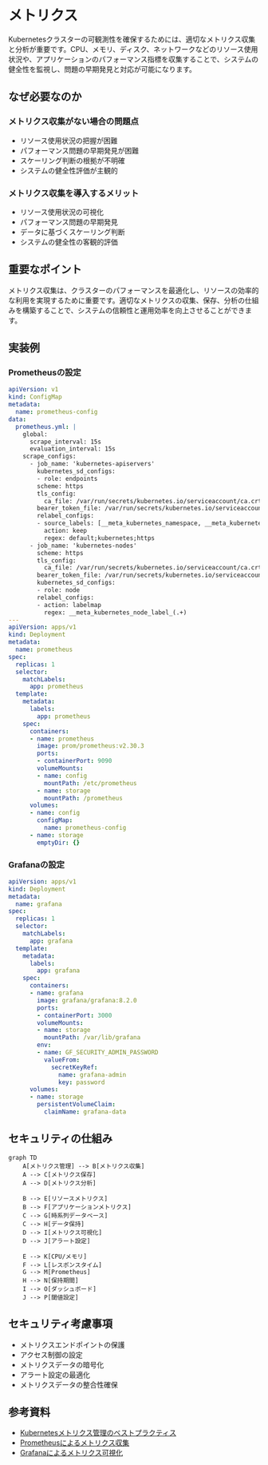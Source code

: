 # メトリクス

Kubernetesクラスターの可観測性を確保するためには、適切なメトリクス収集と分析が重要です。CPU、メモリ、ディスク、ネットワークなどのリソース使用状況や、アプリケーションのパフォーマンス指標を収集することで、システムの健全性を監視し、問題の早期発見と対応が可能になります。

## なぜ必要なのか

### メトリクス収集がない場合の問題点
- リソース使用状況の把握が困難
- パフォーマンス問題の早期発見が困難
- スケーリング判断の根拠が不明確
- システムの健全性評価が主観的

### メトリクス収集を導入するメリット
- リソース使用状況の可視化
- パフォーマンス問題の早期発見
- データに基づくスケーリング判断
- システムの健全性の客観的評価

## 重要なポイント

メトリクス収集は、クラスターのパフォーマンスを最適化し、リソースの効率的な利用を実現するために重要です。適切なメトリクスの収集、保存、分析の仕組みを構築することで、システムの信頼性と運用効率を向上させることができます。

## 実装例

### Prometheusの設定

```yaml
apiVersion: v1
kind: ConfigMap
metadata:
  name: prometheus-config
data:
  prometheus.yml: |
    global:
      scrape_interval: 15s
      evaluation_interval: 15s
    scrape_configs:
      - job_name: 'kubernetes-apiservers'
        kubernetes_sd_configs:
        - role: endpoints
        scheme: https
        tls_config:
          ca_file: /var/run/secrets/kubernetes.io/serviceaccount/ca.crt
        bearer_token_file: /var/run/secrets/kubernetes.io/serviceaccount/token
        relabel_configs:
        - source_labels: [__meta_kubernetes_namespace, __meta_kubernetes_service_name, __meta_kubernetes_endpoint_port_name]
          action: keep
          regex: default;kubernetes;https
      - job_name: 'kubernetes-nodes'
        scheme: https
        tls_config:
          ca_file: /var/run/secrets/kubernetes.io/serviceaccount/ca.crt
        bearer_token_file: /var/run/secrets/kubernetes.io/serviceaccount/token
        kubernetes_sd_configs:
        - role: node
        relabel_configs:
        - action: labelmap
          regex: __meta_kubernetes_node_label_(.+)
---
apiVersion: apps/v1
kind: Deployment
metadata:
  name: prometheus
spec:
  replicas: 1
  selector:
    matchLabels:
      app: prometheus
  template:
    metadata:
      labels:
        app: prometheus
    spec:
      containers:
      - name: prometheus
        image: prom/prometheus:v2.30.3
        ports:
        - containerPort: 9090
        volumeMounts:
        - name: config
          mountPath: /etc/prometheus
        - name: storage
          mountPath: /prometheus
      volumes:
      - name: config
        configMap:
          name: prometheus-config
      - name: storage
        emptyDir: {}
```

### Grafanaの設定

```yaml
apiVersion: apps/v1
kind: Deployment
metadata:
  name: grafana
spec:
  replicas: 1
  selector:
    matchLabels:
      app: grafana
  template:
    metadata:
      labels:
        app: grafana
    spec:
      containers:
      - name: grafana
        image: grafana/grafana:8.2.0
        ports:
        - containerPort: 3000
        volumeMounts:
        - name: storage
          mountPath: /var/lib/grafana
        env:
        - name: GF_SECURITY_ADMIN_PASSWORD
          valueFrom:
            secretKeyRef:
              name: grafana-admin
              key: password
      volumes:
      - name: storage
        persistentVolumeClaim:
          claimName: grafana-data
```

## セキュリティの仕組み

```mermaid
graph TD
    A[メトリクス管理] --> B[メトリクス収集]
    A --> C[メトリクス保存]
    A --> D[メトリクス分析]
    
    B --> E[リソースメトリクス]
    B --> F[アプリケーションメトリクス]
    C --> G[時系列データベース]
    C --> H[データ保持]
    D --> I[メトリクス可視化]
    D --> J[アラート設定]
    
    E --> K[CPU/メモリ]
    F --> L[レスポンスタイム]
    G --> M[Prometheus]
    H --> N[保持期間]
    I --> O[ダッシュボード]
    J --> P[閾値設定]
```

## セキュリティ考慮事項

- メトリクスエンドポイントの保護
- アクセス制御の設定
- メトリクスデータの暗号化
- アラート設定の最適化
- メトリクスデータの整合性確保

## 参考資料

- [Kubernetesメトリクス管理のベストプラクティス](https://kubernetes.io/docs/tasks/debug-application-cluster/resource-metrics-pipeline/)
- [Prometheusによるメトリクス収集](https://prometheus.io/docs/introduction/overview/)
- [Grafanaによるメトリクス可視化](https://grafana.com/docs/) 
